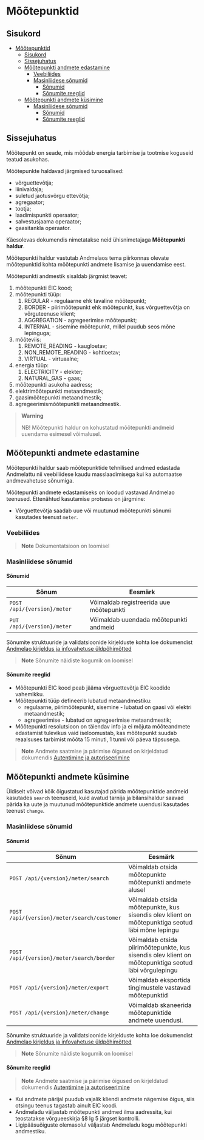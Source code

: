 # Mõõtepunktid

## Sisukord

- [Mõõtepunktid](#mõõtepunktid)
  - [Sisukord](#sisukord)
  - [Sissejuhatus](#sissejuhatus)
  - [Mõõtepunkti andmete edastamine](#mõõtepunkti-andmete-edastamine)
    - [Veebiliides](#veebiliides)
    - [Masinliidese sõnumid](#masinliidese-sõnumid)
      - [Sõnumid](#sõnumid)
      - [Sõnumite reeglid](#sõnumite-reeglid)
  - [Mõõtepunkti andmete küsimine](#mõõtepunkti-andmete-küsimine)
    - [Masinliidese sõnumid](#masinliidese-sõnumid-1)
      - [Sõnumid](#sõnumid-1)
      - [Sõnumite reeglid](#sõnumite-reeglid-1)

## Sissejuhatus

Mõõtepunkt on seade, mis mõõdab energia tarbimise ja tootmise koguseid teatud asukohas.

Mõõtepunkte haldavad järgmised turuosalised:

- võrguettevõtja;
- liinivaldaja;
- suletud jaotusvõrgu ettevõtja;
- agregaator;
- tootja;
- laadimispunkti operaator;
- salvestusjaama operaator;
- gaasitankla operaator.

Käesolevas dokumendis nimetatakse neid ühisnimetajaga **Mõõtepunkti haldur**.

Mõõtepunkti haldur vastutab Andmelaos tema piirkonnas olevate mõõtepunktid kohta mõõtepunkti andmete lisamise ja uuendamise eest.

Mõõtepunkti andmestik sisaldab järgmist teavet:

1. mõõtepunkti EIC kood;
2. mõõtepunkti tüüp:
   1. REGULAR - regulaarne ehk tavaline mõõtepunkt;
   2. BORDER - piirimõõtepunkt ehk mõõtepunkt, kus võrguettevõtja on võrguteenuse klient;
   3. AGGREGATION - agregeerimise mõõtepunkt;
   4. INTERNAL - sisemine mõõtepunkt, millel puudub seos mõne lepinguga;
3. mõõteviis:
   1. REMOTE_READING - kaugloetav;
   2. NON_REMOTE_READING - kohtloetav;
   3. VIRTUAL - virtuaalne;
4. energia tüüp:
   1. ELECTRICITY - elekter;
   2. NATURAL_GAS - gaas;
5. mõõtepunkti asukoha aadress;
6. elektrimõõtepunkti metaandmestik;
7. gaasimõõtepunkti metaandmestik;
8. agregeerimismõõtepunkti metaandmestik.

> **Warning**
> 
> NB! Mõõtepunkti haldur on kohustatud mõõtepunkti andmeid uuendama esimesel võimalusel.

## Mõõtepunkti andmete edastamine

Mõõtepunkti haldur saab mõõtepunktide tehnilised andmed edastada Andmelattu nii veebiliidese kaudu masslaadimisega kui ka automaatse andmevahetuse sõnumiga.

Mõõtepunkti andmete edastamiseks on loodud vastavad Andmelao teenused. Ettenähtud kasutamise protsess on järgmine:

- Võrguettevõtja saadab uue või muutunud mõõtepunkti sõnumi kasutades teenust `meter`.

### Veebiliides

> **Note**
> Dokumentatsioon on loomisel

### Masinliidese sõnumid

#### Sõnumid

| Sõnum                                            | Eesmärk                                                          |
|--------------------------------------------------|------------------------------------------------------------------|
| `POST /api/{version}/meter`                      | Võimaldab registreerida uue mõõtepunkti                          |
| `PUT /api/{version}/meter`                       | Võimaldab uuendada mõõtepunkti andmeid                           |

Sõnumite struktuuride ja validatsioonide kirjelduste kohta loe dokumendist [Andmelao kirjeldus ja infovahetuse üldpõhimõtted](01-avp-kirjeldus-ja-infovahetuse-yldpohimotted.md)

> **Note**
> Sõnumite näidiste kogumik on loomisel

#### Sõnumite reeglid

- Mõõtepunkti EIC kood peab jääma võrguettevõtja EIC koodide vahemikku.
- Mõõtepunkti tüüp defineerib lubatud metaandmestiku:
  - regulaarne, piirimõõtepunkt, sisemine - lubatud on gaasi või elektri metaandmestik;
  - agregeerimise - lubatud on agregeerimise metaandmestik;
- Mõõtepunkti resolutsioon on täiendav info ja ei mõjuta mõõteandmete edastamist tulevikus vaid iseloomustab, kas mõõtepunkt suudab  reaalsuses tarbimist mõõta 15 minuti, 1 tunni või päeva täpsusega.

> **Note**
> Andmete saatmise ja pärimise õigused on kirjeldatud dokumendis [Autentimine ja autoriseerimine](02-autentimine-ja-autoriseerimine.md)

## Mõõtepunkti andmete küsimine

Üldiselt võivad kõik õigustatud kasutajad pärida mõõtepunktide andmeid kasutades `search` teenuseid, kuid avatud tarnija ja bilansihaldur saavad pärida ka uute ja muutunud mõõtepunktide andmete uuendusi kasutades teenust `change`.

### Masinliidese sõnumid

#### Sõnumid

| Sõnum                                       | Eesmärk                                                                                          |
|---------------------------------------------|--------------------------------------------------------------------------------------------------|
| `POST /api/{version}/meter/search`          | Võimaldab otsida mõõtepunkte mõõtepunkti andmete alusel                                          |
| `POST /api/{version}/meter/search/customer` | Võimaldab otsida mõõtepunkte, kus sisendis olev klient on mõõtepunktiga seotud läbi mõne lepingu |
| `POST /api/{version}/meter/search/border`   | Võimaldab otsida piirimõõtepunkte, kus sisendis olev klient on mõõtepunktiga seotud läbi võrgulepingu |
| `POST /api/{version}/meter/export`          | Võimaldab eksportida tingimustele vastavad mõõtepunktid                                          |
| `POST /api/{version}/meter/change`          | Võimaldab skaneerida mõõtepunktide andmete uuendusi.                                             |

Sõnumite struktuuride ja validatsioonide kirjelduste kohta loe dokumendist [Andmelao kirjeldus ja infovahetuse üldpõhimõtted](01-avp-kirjeldus-ja-infovahetuse-yldpohimotted.md)

> **Note**
> Sõnumite näidiste kogumik on loomisel

#### Sõnumite reeglid

> **Note**
> Andmete saatmise ja pärimise õigused on kirjeldatud dokumendis [Autentimine ja autoriseerimine](02-autentimine-ja-autoriseerimine.md)

- Kui andmete pärijal puudub vajalik kliendi andmete nägemise õigus, siis otsingu teenus tagastab ainult EIC koodi.
- Andmeladu väljastab mõõtepunkti andmed ilma aadressita, kui teostatakse võrgueeskirja §8 lg 5 järgset kontrolli.
- Ligipääsuõiguste olemasolul väljastab Andmeladu kogu mõõtepunkti andmestiku.
